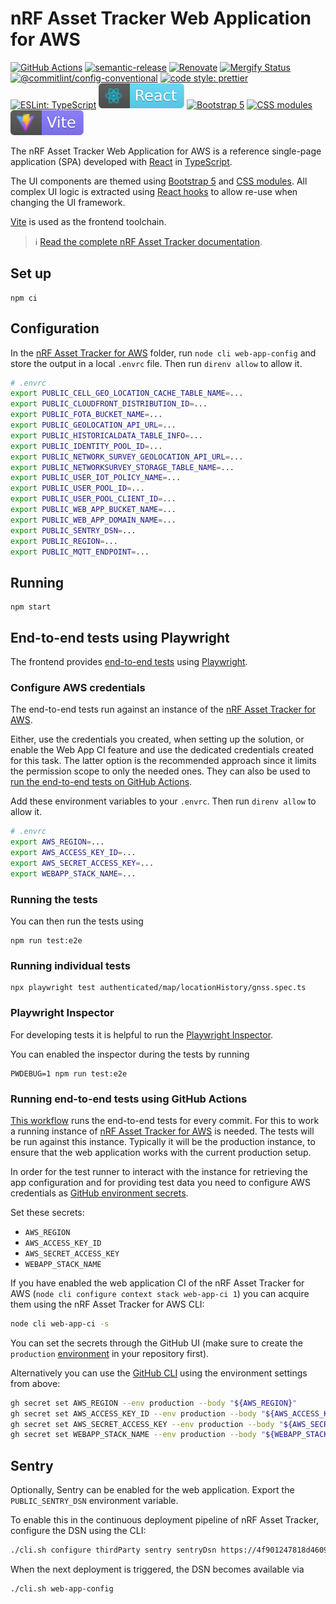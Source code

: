 # nRF Asset Tracker Web Application for AWS

[![GitHub Actions](https://github.com/NordicSemiconductor/asset-tracker-cloud-app-aws-js/workflows/Test%20and%20Release/badge.svg)](https://github.com/NordicSemiconductor/asset-tracker-cloud-app-aws-js/actions)
[![semantic-release](https://img.shields.io/badge/%20%20%F0%9F%93%A6%F0%9F%9A%80-semantic--release-e10079.svg)](https://github.com/semantic-release/semantic-release)
[![Renovate](https://img.shields.io/badge/renovate-enabled-brightgreen.svg)](https://renovatebot.com)
[![Mergify Status](https://img.shields.io/endpoint.svg?url=https://api.mergify.com/v1/badges/NordicSemiconductor/asset-tracker-cloud-app-aws-js)](https://mergify.io)
[![@commitlint/config-conventional](https://img.shields.io/badge/%40commitlint-config--conventional-brightgreen)](https://github.com/conventional-changelog/commitlint/tree/master/@commitlint/config-conventional)
[![code style: prettier](https://img.shields.io/badge/code_style-prettier-ff69b4.svg)](https://github.com/prettier/prettier/)
[![ESLint: TypeScript](https://img.shields.io/badge/ESLint-TypeScript-blue.svg)](https://github.com/typescript-eslint/typescript-eslint)
[![React](https://github.com/aleen42/badges/raw/master/src/react.svg)](https://reactjs.org/)
[![Bootstrap 5](https://img.shields.io/badge/Bootstrap-5-ffffff?labelColor=7952b3)](https://getbootstrap.com/docs/5.0/)
[![CSS modules](https://img.shields.io/badge/CSS-modules-yellow)](https://github.com/css-modules/css-modules)
[![Vite](https://github.com/aleen42/badges/raw/master/src/vitejs.svg)](https://vitejs.dev/)

The nRF Asset Tracker Web Application for AWS is a reference single-page
application (SPA) developed with [React](https://reactjs.org/) in
[TypeScript](https://www.typescriptlang.org/).

The UI components are themed using
[Bootstrap 5](https://getbootstrap.com/docs/5.0/) and
[CSS modules](https://github.com/css-modules/css-modules). All complex UI logic
is extracted using [React hooks](https://reactjs.org/docs/hooks-custom.html) to
allow re-use when changing the UI framework.

[Vite](https://vitejs.dev/) is used as the frontend toolchain.

> :information_source:
> [Read the complete nRF Asset Tracker documentation](https://nordicsemiconductor.github.io/asset-tracker-cloud-docs/).

## Set up

    npm ci

## Configuration

In the
[nRF Asset Tracker for AWS](https://github.com/NordicSemiconductor/asset-tracker-cloud-aws-js)
folder, run `node cli web-app-config` and store the output in a local `.envrc`
file. Then run `direnv allow` to allow it.

```bash
# .envrc
export PUBLIC_CELL_GEO_LOCATION_CACHE_TABLE_NAME=...
export PUBLIC_CLOUDFRONT_DISTRIBUTION_ID=...
export PUBLIC_FOTA_BUCKET_NAME=...
export PUBLIC_GEOLOCATION_API_URL=...
export PUBLIC_HISTORICALDATA_TABLE_INFO=...
export PUBLIC_IDENTITY_POOL_ID=...
export PUBLIC_NETWORK_SURVEY_GEOLOCATION_API_URL=...
export PUBLIC_NETWORKSURVEY_STORAGE_TABLE_NAME=...
export PUBLIC_USER_IOT_POLICY_NAME=...
export PUBLIC_USER_POOL_ID=...
export PUBLIC_USER_POOL_CLIENT_ID=...
export PUBLIC_WEB_APP_BUCKET_NAME=...
export PUBLIC_WEB_APP_DOMAIN_NAME=...
export PUBLIC_SENTRY_DSN=...
export PUBLIC_REGION=...
export PUBLIC_MQTT_ENDPOINT=...
```

## Running

    npm start

## End-to-end tests using Playwright

The frontend provides [end-to-end tests](./e2e-tests) using
[Playwright](https://playwright.dev/).

### Configure AWS credentials

The end-to-end tests run against an instance of the
[nRF Asset Tracker for AWS](https://github.com/NordicSemiconductor/asset-tracker-cloud-aws-js).

Either, use the credentials you created, when setting up the solution, or enable
the Web App CI feature and use the dedicated credentials created for this task.
The latter option is the recommended approach since it limits the permission
scope to only the needed ones. They can also be used to
[run the end-to-end tests on GitHub Actions](#running-end-to-end-tests-using-github-actions).

Add these environment variables to your `.envrc`. Then run `direnv allow` to
allow it.

```bash
# .envrc
export AWS_REGION=...
export AWS_ACCESS_KEY_ID=...
export AWS_SECRET_ACCESS_KEY=...
export WEBAPP_STACK_NAME=...
```

### Running the tests

You can then run the tests using

    npm run test:e2e

### Running individual tests

    npx playwright test authenticated/map/locationHistory/gnss.spec.ts

### Playwright Inspector

For developing tests it is helpful to run the
[Playwright Inspector](https://playwright.dev/docs/inspector).

You can enabled the inspector during the tests by running

    PWDEBUG=1 npm run test:e2e

### Running end-to-end tests using GitHub Actions

[This workflow](./.github/workflows/test-and-release.yaml) runs the end-to-end
tests for every commit. For this to work a running instance of
[nRF Asset Tracker for AWS](https://github.com/NordicSemiconductor/asset-tracker-cloud-aws-js)
is needed. The tests will be run against this instance. Typically it will be the
production instance, to ensure that the web application works with the current
production setup.

In order for the test runner to interact with the instance for retrieving the
app configuration and for providing test data you need to configure AWS
credentials as
[GitHub environment secrets](https://docs.github.com/en/actions/security-guides/encrypted-secrets#creating-encrypted-secrets-for-an-environment).

Set these secrets:

- `AWS_REGION`
- `AWS_ACCESS_KEY_ID`
- `AWS_SECRET_ACCESS_KEY`
- `WEBAPP_STACK_NAME`

If you have enabled the web application CI of the nRF Asset Tracker for AWS
(`node cli configure context stack web-app-ci 1`) you can acquire them using the
nRF Asset Tracker for AWS CLI:

```bash
node cli web-app-ci -s
```

You can set the secrets through the GitHub UI (make sure to create the
`production`
[environment](https://docs.github.com/en/actions/deployment/targeting-different-environments/using-environments-for-deployment)
in your repository first).

Alternatively you can use the [GitHub CLI](https://cli.github.com/) using the
environment settings from above:

```bash
gh secret set AWS_REGION --env production --body "${AWS_REGION}"
gh secret set AWS_ACCESS_KEY_ID --env production --body "${AWS_ACCESS_KEY_ID}"
gh secret set AWS_SECRET_ACCESS_KEY --env production --body "${AWS_SECRET_ACCESS_KEY}"
gh secret set WEBAPP_STACK_NAME --env production --body "${WEBAPP_STACK_NAME}"
```

## Sentry

Optionally, Sentry can be enabled for the web application. Export the
`PUBLIC_SENTRY_DSN` environment variable.

To enable this in the continuous deployment pipeline of nRF Asset Tracker,
configure the DSN using the CLI:

```bash
./cli.sh configure thirdParty sentry sentryDsn https://4f901247818d46099a3f15b6ada9390e@o4504255385174016.ingest.sentry.io/4504684789170176
```

When the next deployment is triggered, the DSN becomes available via

```bash
./cli.sh web-app-config
```
